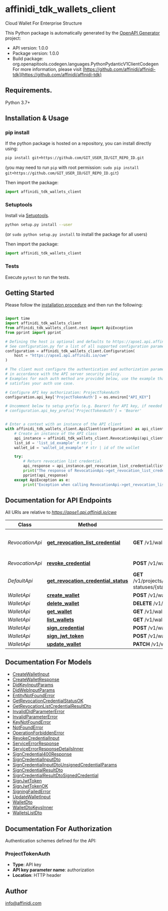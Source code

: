 # affinidi_tdk_wallets_client

Cloud Wallet For Enterprise Structure

This Python package is automatically generated by the [OpenAPI Generator](https://openapi-generator.tech) project:

- API version: 1.0.0
- Package version: 1.0.0
- Build package: org.openapitools.codegen.languages.PythonPydanticV1ClientCodegen
  For more information, please visit [https://github.com/affinidi/affinidi-tdk](https://github.com/affinidi/affinidi-tdk)

## Requirements.

Python 3.7+

## Installation & Usage

### pip install

If the python package is hosted on a repository, you can install directly using:

```sh
pip install git+https://github.com/GIT_USER_ID/GIT_REPO_ID.git
```

(you may need to run `pip` with root permission: `sudo pip install git+https://github.com/GIT_USER_ID/GIT_REPO_ID.git`)

Then import the package:

```python
import affinidi_tdk_wallets_client
```

### Setuptools

Install via [Setuptools](http://pypi.python.org/pypi/setuptools).

```sh
python setup.py install --user
```

(or `sudo python setup.py install` to install the package for all users)

Then import the package:

```python
import affinidi_tdk_wallets_client
```

### Tests

Execute `pytest` to run the tests.

## Getting Started

Please follow the [installation procedure](#installation--usage) and then run the following:

```python

import time
import affinidi_tdk_wallets_client
from affinidi_tdk_wallets_client.rest import ApiException
from pprint import pprint

# Defining the host is optional and defaults to https://apse1.api.affinidi.io/cwe
# See configuration.py for a list of all supported configuration parameters.
configuration = affinidi_tdk_wallets_client.Configuration(
    host = "https://apse1.api.affinidi.io/cwe"
)

# The client must configure the authentication and authorization parameters
# in accordance with the API server security policy.
# Examples for each auth method are provided below, use the example that
# satisfies your auth use case.

# Configure API key authorization: ProjectTokenAuth
configuration.api_key['ProjectTokenAuth'] = os.environ["API_KEY"]

# Uncomment below to setup prefix (e.g. Bearer) for API key, if needed
# configuration.api_key_prefix['ProjectTokenAuth'] = 'Bearer'


# Enter a context with an instance of the API client
with affinidi_tdk_wallets_client.ApiClient(configuration) as api_client:
    # Create an instance of the API class
    api_instance = affinidi_tdk_wallets_client.RevocationApi(api_client)
    list_id = 'list_id_example' # str |
    wallet_id = 'wallet_id_example' # str | id of the wallet

    try:
        # Return revocation list credential.
        api_response = api_instance.get_revocation_list_credential(list_id, wallet_id)
        print("The response of RevocationApi->get_revocation_list_credential:\n")
        pprint(api_response)
    except ApiException as e:
        print("Exception when calling RevocationApi->get_revocation_list_credential: %s\n" % e)

```

## Documentation for API Endpoints

All URIs are relative to *https://apse1.api.affinidi.io/cwe*

| Class           | Method                                                                                      | HTTP request                                                                       | Description                        |
| --------------- | ------------------------------------------------------------------------------------------- | ---------------------------------------------------------------------------------- | ---------------------------------- |
| _RevocationApi_ | [**get_revocation_list_credential**](docs/RevocationApi.md#get_revocation_list_credential)  | **GET** /v1/wallets/{walletId}/revocation-list/{listId}                            | Return revocation list credential. |
| _RevocationApi_ | [**revoke_credential**](docs/RevocationApi.md#revoke_credential)                            | **POST** /v1/wallets/{walletId}/revoke                                             | Revoke Credential.                 |
| _DefaultApi_    | [**get_revocation_credential_status**](docs/DefaultApi.md#get_revocation_credential_status) | **GET** /v1/projects/{projectId}/wallets/{walletId}/revocation-statuses/{statusId} |
| _WalletApi_     | [**create_wallet**](docs/WalletApi.md#create_wallet)                                        | **POST** /v1/wallets                                                               |
| _WalletApi_     | [**delete_wallet**](docs/WalletApi.md#delete_wallet)                                        | **DELETE** /v1/wallets/{walletId}                                                  |
| _WalletApi_     | [**get_wallet**](docs/WalletApi.md#get_wallet)                                              | **GET** /v1/wallets/{walletId}                                                     |
| _WalletApi_     | [**list_wallets**](docs/WalletApi.md#list_wallets)                                          | **GET** /v1/wallets                                                                |
| _WalletApi_     | [**sign_credential**](docs/WalletApi.md#sign_credential)                                    | **POST** /v1/wallets/{walletId}/sign-credential                                    |
| _WalletApi_     | [**sign_jwt_token**](docs/WalletApi.md#sign_jwt_token)                                      | **POST** /v1/wallets/{walletId}/sign-jwt                                           |
| _WalletApi_     | [**update_wallet**](docs/WalletApi.md#update_wallet)                                        | **PATCH** /v1/wallets/{walletId}                                                   |

## Documentation For Models

- [CreateWalletInput](docs/CreateWalletInput.md)
- [CreateWalletResponse](docs/CreateWalletResponse.md)
- [DidKeyInputParams](docs/DidKeyInputParams.md)
- [DidWebInputParams](docs/DidWebInputParams.md)
- [EntityNotFoundError](docs/EntityNotFoundError.md)
- [GetRevocationCredentialStatusOK](docs/GetRevocationCredentialStatusOK.md)
- [GetRevocationListCredentialResultDto](docs/GetRevocationListCredentialResultDto.md)
- [InvalidDidParameterError](docs/InvalidDidParameterError.md)
- [InvalidParameterError](docs/InvalidParameterError.md)
- [KeyNotFoundError](docs/KeyNotFoundError.md)
- [NotFoundError](docs/NotFoundError.md)
- [OperationForbiddenError](docs/OperationForbiddenError.md)
- [RevokeCredentialInput](docs/RevokeCredentialInput.md)
- [ServiceErrorResponse](docs/ServiceErrorResponse.md)
- [ServiceErrorResponseDetailsInner](docs/ServiceErrorResponseDetailsInner.md)
- [SignCredential400Response](docs/SignCredential400Response.md)
- [SignCredentialInputDto](docs/SignCredentialInputDto.md)
- [SignCredentialInputDtoUnsignedCredentialParams](docs/SignCredentialInputDtoUnsignedCredentialParams.md)
- [SignCredentialResultDto](docs/SignCredentialResultDto.md)
- [SignCredentialResultDtoSignedCredential](docs/SignCredentialResultDtoSignedCredential.md)
- [SignJwtToken](docs/SignJwtToken.md)
- [SignJwtTokenOK](docs/SignJwtTokenOK.md)
- [SigningFailedError](docs/SigningFailedError.md)
- [UpdateWalletInput](docs/UpdateWalletInput.md)
- [WalletDto](docs/WalletDto.md)
- [WalletDtoKeysInner](docs/WalletDtoKeysInner.md)
- [WalletsListDto](docs/WalletsListDto.md)

<a id="documentation-for-authorization"></a>

## Documentation For Authorization

Authentication schemes defined for the API:
<a id="ProjectTokenAuth"></a>

### ProjectTokenAuth

- **Type**: API key
- **API key parameter name**: authorization
- **Location**: HTTP header

## Author

info@affinidi.com
